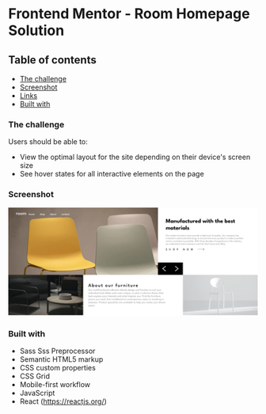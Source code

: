 # Frontend Mentor - Room Homepage Solution

## Table of contents

  - [The challenge](#the-challenge)
  - [Screenshot](#screenshot)
  - [Links](#links)
  - [Built with](#built-with)

### The challenge

Users should be able to:

- View the optimal layout for the site depending on their device's screen size
- See hover states for all interactive elements on the page

### Screenshot

![](./screenshot.jpg)


### Built with
- Sass Sss Preprocessor
- Semantic HTML5 markup
- CSS custom properties
- CSS Grid
- Mobile-first workflow
- JavaScript
- React (https://reactjs.org/)

